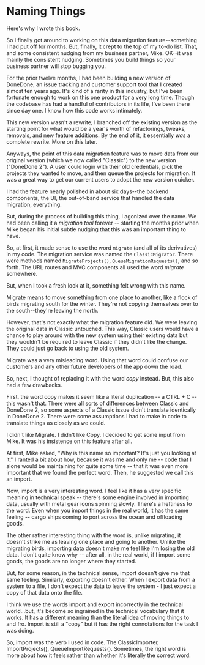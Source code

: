 # Naming Things

Here's why I wrote this book.

So I finally got around to working on this data migration feature--something I had put off for months. But, finally, it crept to the top of my to-do list. That, and some consistent nudging from my business partner, Mike. OK--it was mainly the consistent nudging. Sometimes you build things so your business partner will stop bugging you.

For the prior twelve months, I had been building a new version of DoneDone, an issue tracking and customer support tool that I created almost ten years ago. It's kind of a rarity in this industry, but I've been fortunate enough to work on this one product for a very long time. Though the codebase has had a handful of contributors in its life, I've been there since day one. I know how this code works intimately.

This new version wasn't a rewrite; I branched off the existing version as the starting point for what would be a year's worth of refactorings, tweaks, removals, and new feature additions. By the end of it, it essentially _was_ a complete rewrite. More on this later.

Anyways, the point of this data migration feature was to move data from our original version (which we now called "Classic") to the new version ("DoneDone 2"). A user could login with their old credentials, pick the projects they wanted to move, and then queue the projects for migration. It was a great way to get our current users to adopt the new version quicker. 

I had the feature nearly polished in about six days--the backend components, the UI, the out-of-band service that handled the data migration, everything.

But, during the process of building this thing, I agonized over the name. We had been calling it a _migration tool_ forever -- starting the months prior when Mike began his initial subtle nudging that this was an important thing to have.

So, at first, it made sense to use the word `migrate` (and all of its derivatives) in my code. The migration service was named the `ClassicMigrator`. There were methods named `MigrateProjects()`, `QueueMigrationRequests()`, and so forth. The URL routes and MVC components all used the word _migrate_ somewhere.

But, when I took a fresh look at it, something felt wrong with this name.

Migrate means to move something from one place to another, like a flock of birds migrating south for the winter. They're not copying themselves over to the south--they're leaving the north.

However, that's not exactly what the migration feature did. We were leaving the original data in Classic untouched. This way, Classic users would have a chance to play around with the new system using their existing data but they wouldn't be required to leave Classic if they didn't like the change. They could just go back to using the old system.

Migrate was a very misleading word. Using that word could confuse our customers and any other future developers of the app down the road.

So, next, I thought of replacing it with the word _copy_ instead. But, this also had a few drawbacks.

First, the word copy makes it seem like a literal duplication -- a CTRL + C -- this wasn't that. There were all sorts of differences between Classic and DoneDone 2, so some aspects of a Classic issue didn't translate identically in DoneDone 2. There were some assumptions I had to make in code to translate things as closely as we could.

I didn't like Migrate. I didn't like Copy. I decided to get some input from Mike. It was his insistence on this feature after all.

At first, Mike asked, "Why is this name so important? It's just you looking at it." I ranted a bit about how, because it was me and only me -- code that I alone would be maintaining for quite some time -- that it was even more important that we found the perfect word. Then, he suggested we call this an import.

Now, import is a very interesting word. I feel like it has a very specific meaning in technical speak -- there's some engine involved in importing data, usually with metal gear icons spinning slowly. There's a heftiness to the word. Even when you import things in the real world, it has the same feeling -- cargo ships coming to port across the ocean and offloading goods.

The other rather interesting thing with the word is, unlike migrating, it doesn't strike me as leaving one place and going to another. Unlike the migrating birds, importing data doesn't make me feel like I'm losing the old data. I don't quite know why -- after all, in the real world, if I import some goods, the goods are no longer where they started.

But, for some reason, in the technical sense, import doesn't give me that same feeling. Similarly, exporting doesn't either. When I export data from a system to a file, I don't expect the data to leave the system - I just expect a copy of that data onto the file.

I think we use the words import and export incorrectly in the technical world...but, it's become so ingrained in the technical vocabulary that it works. It has a different meaning than the literal idea of moving things to and fro. Import is still a "copy" but it has the right connotations for the task I was doing.

So, import was the verb I used in code. The ClassicImporter, ImportProjects(), QueueImportRequests(). Sometimes, the right word is more about how it feels rather than whether it's literally the correct word.


